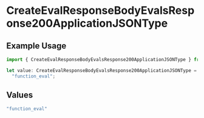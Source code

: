 # CreateEvalResponseBodyEvalsResponse200ApplicationJSONType

## Example Usage

```typescript
import { CreateEvalResponseBodyEvalsResponse200ApplicationJSONType } from "@orq-ai/node/models/operations";

let value: CreateEvalResponseBodyEvalsResponse200ApplicationJSONType =
  "function_eval";
```

## Values

```typescript
"function_eval"
```